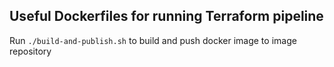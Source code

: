 ## Useful Dockerfiles for running Terraform pipeline

Run ```./build-and-publish.sh``` to build and push docker image to image repository

